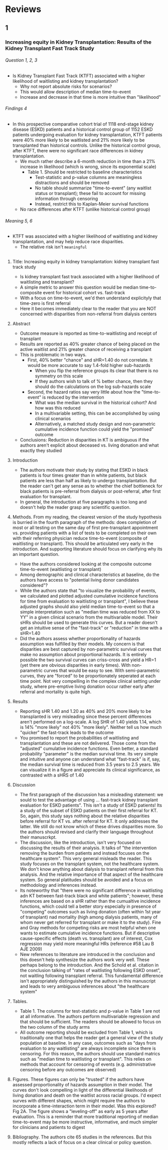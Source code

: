 # Reviews

## 1

### Increasing equity in Kidney Transplantation: Results of the Kidney Transplant Fast Track Study

###### Question 1, 2, 3 
- Is Kidney Transplant Fast Track (KTFT) associated with a higher likelihood of waitlisting and kidney transplantation?
   - Why not report absolute risks for scenarios?
   - This would allow description of median time-to-event
   - Increase and decrease in that time is more intuitive than "likelihood"  

###### Findings 4
- In this prospective comparative cohort trial of 1118 end-stage kidney disease (ESKD) patients and a historical control group of 1152 ESKD patients undergoing evaluation for kidney transplantation, KTFT patients were 40% more likely to be waitlisted and 21% more likely to be transplanted than historical controls. Unlike the historical control group, after KTFT, there were no significant race differences in kidney transplantation.
   - We much rather describe a 6-month reduction in time than a 21% increase in likelihood (which is wrong, since its exponential scale)
      - Table 1. Should be restricted to baseline characteristics
         - Test-statistic and p-value columns are meaningless distractions and should be removed
         - No table should summarize "time-to-event" (any waitlist status or transplant); these fail to account for missing information through censoring
         - Instead, restrict this to Kaplan-Meier survival functions
   - No race differences after KTFT (unlike historical control group) 

###### Meaning 5, 6
- KTFT was associated with a higher likelihood of waitlisting and kidney transplantation, and may help reduce race disparities.
   - The relative risk isn't `meaningful`


##

1. Title: Increasing equity in kidney transplantation: kidney transplant fast track study
   - Is kidney transplant fast track associated with a higher likelihood of waitlisting and transplant? 
   - A simple metric to answer this question would be median time-to-composite event for historical cohort vs. fast-track
   - With a focus on time-to-event, we'd then understand explicityly that time-zero is first referral
   - Here it becomes immediately clear to the reader that you are NOT concerned with disparities from non-referral from dialysis centers

2. Abstract
   - Outcome measure is reported as time-to-waitlisting and receipt of transplant
   - Results are reported as 40% greater chance of being placed on the active waitlist and 21% greater chance of receiving a transplant
   - This is problematic in two ways.
      - First, 40% better "chance" and sHR=1.40 do not correlate. It would be more accurate to say 1.4-fold higher sub-hazards 
         - When you flip the reference groups its clear that there is no symmetry on this scale
         - If they authors wish to talk of % better chance, then they should do the calculations on the log sub-hazards scale
      - Second, the hazard ratios say very little about how the "time-to-event" is reduced by the intervention
         - What was the median survival in the historical cohort? And how was this reduced
         - In a multivariable setting, this can be accomplished by using clinical scenarios
         - Alternatively, a matched study design and non-parametric cumulative incidence function could yield the "promised" outcome 
   - Conclusions: Reduction in disparities in KT is ambiguous if the authors aren't explicit about deceased vs. living donation and what exactly they studied
4. Introduction
   - The authors motivate their study by stating that ESKD in black patients is four times greater than in white patients, but black patients are less than half as likely to undergo transplantation. But the reader can't get any sense as to whether the chief bottleneck for black patients is pre-referral from dialysis or post-referral, after first evaluation for transplant.
   - In general, the introduction at five paragraphs is too long and doesn't help the reader grasp any scientific question.
6. Methods. From my reading, the clearest version of the study hypothesis is burried in the fourth paragraph of the methods: does completion of most or all testing on the same day of first pre-transplant appointment vs. providing patients with a list of tests to be completed on their own with their referring physician reduce time-to-event (composite of waitlisting or transplant). This should be articulated very early in the introduction. And supporting literature should focus on clarifying why its an important question.
   - Have the authors considered looking at the composite outcome time-to-event (waitlisting or transplant)
   - Among demographic and clinical characteristics at baseline, do the authors have access to "potential living donor candidates considered"?
   - While the authors state that "to visualize the probability of events, we calculated and plotted adjusted cumulative incidence functions for time from evaluation to waitlisting or transplant", I believe these adjusted graphs should also yield median time-to-event so that a simple interpretation such as "median time was reduced from XX to YY" in a given clinical scenario from the multivariable model. Their sHRs should be used to generate this curves. But a reader doesn't get an intuitive sense of the "fast-track" or "reduction" in time with a sHR=1.40
   - Did the authors assess whether proportionality of hazards assumption was fulfilled by their models. My concern is that disparities are best captured by non-parametric survival curves that make no assumption about proportional hazards. It is entirely possible the two survival curves can criss-cross and yield a HR=1 (yet there are obvious disparities in early times). With non-parametric curves that would be easy to see. With semi-parametric curves, they are "forced" to be proportionately seperated at each time point. Not very compelling in the complex clinical setting under study, where pre-emptive living donation occur rather early after referral and mortality is quite high.
8. Results
   - Reporting sHR 1.40 and 1.20 as 40% and 20% more likely to be transplanted is very misleading since these percent differences aren't performed on a log-scale. A log SHR of 1.40 yields 1.14, which is 14% "more likely" not 40% "more likely". Neither tell us how much "quicker" the fast-track leads to the outcome
   - You promised to report the probabilities of waitlisting and transplantation and these are not delivered. Those come from the "adjusted" cumulative incidence functions. Even better, a standard probability "parameter" is the median survival time. Its very simple and intuitive and anyone can understand what "fast-track" is if, say, the median survival time is reduced from 3.5 years to 2.5 years. We can visualize it in a figure and appreciate its clinical significance, as contrasted with a sHRS of 1.40
     
10. Discussion
    - The first paragraph of the discussion has a misleading statement: we sould to test the advantage of using ... fast-track kidney transplant evaluation for ESKD patients". This isn't a study of ESKD patients! Its a study of the subset of ESKD patients on their first referral for KT. So, again, this study says nothing about the relative disparities before referral for KT vs. after referral for KT. It only addresses the latter. We still do not know which of these drives disparities more. So the authors should revised and clarify their language throughout their manuscrkpt.
    - The discussion, like the introduction, isn't very focused on discussing the results of their analysis. It talks of "the intervention removing the burden from patients and instead focuses on the healthcare system". This very general misleads the reader. This study focuses on the transplant system, not the healthcare system. We don't know anything about dialysis to transplant referral from this analysis. And the relative importance of that aspect of the healthcare system. So general platitudes should be avoided and a focus on methodology and inferences instead.
    - Its noteworthy that "there were no significant difference in waitlisting adn KT between fast-track black and white patients"; however, these inferences are based on a sHR rather than the cumualtive incidence functions, which could tell a better story especially in presence of "competing" outcomes such as living donation (often within 1st year of transplant) nad mortality (high among dialysis patients, many of whom never get referred for transplant or make it to the study). Fine and Gray methods for competing risks are most helpful when one wants to estimate cumulative incidence functions. But if descriptive cause-specific effects (death vs. transplant) are of interest, Cox regression may yield more meaningful HRs (reference #58 Lau B AJE 2009)
    - New references to literature are introduced in the conclusion and this doesn't help synthesize the authors work very well. These perhaps belong to the introduction. And the Schold et al. citation in the conclusion talking of "rates of waitlisting following ESKD onset", not waitling following transplant referral. This fundamental difference isn't appropriately distinguished by the authors in this manuscript and leads to very ambiguous inferences about "the healthcare system"
12. Tables.
    - Table 1. The columns for test-statistic and p-value in Table 1 are not at all informative. The authors perform multivariable regression and that should be sufficient. The readers should be allowed to focus on the two column of the study arms
    - All outcome reporting should be excluded from Table 1, which is traditionally one that helps the reader get a general view of the study population at baseline. In any case, outcomes such as "days from evaluation to any waitlisting" are always incomplete since there is censoring. For this reason, the authors should use standard matrics such as "median time to waitlisting or transplant". This relies on methods that account for censoring of events (e.g. administrative censoring before any outcomes are observed)
14. Figures. These figures can only be "trusted" if the authors have assessed proportionality of hazards assumption in their model. The curves don't look compelling in light of the differential likelihoods of living donation and death on the waitlist across racial groups. I'd expect surves with different shapes, which might require the authors to incorporate a time-interaction term in their model. Was this explored?
    Fig 2A. The figure shows a "leveling-off" as early as 5 years after evaluation. This is a reminder that more traditional reporting of median time-to-event may be more instructive, informative, and much simpler for clinicians and patients to digest
15. Bibliography. The authors cite 65 studies in the references. But this mostly reflects a lack of focus on a clear clinical or policy question. 
